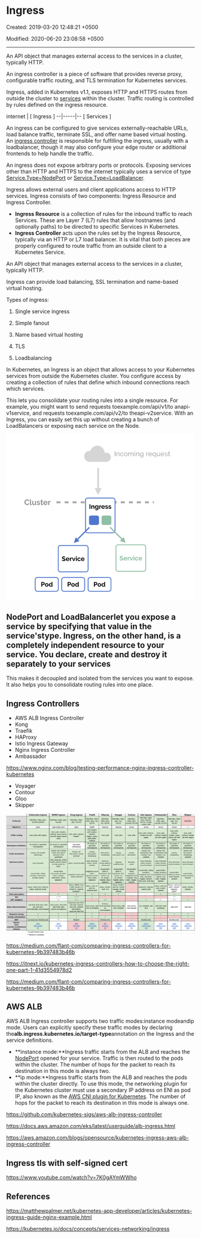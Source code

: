# Ingress

Created: 2019-03-20 12:48:21 +0500

Modified: 2020-06-20 23:08:58 +0500

---

An API object that manages external access to the services in a cluster, typically HTTP.

An ingress controller is a piece of software that provides reverse proxy, configurable traffic routing, and TLS termination for Kubernetes services.

Ingress, added in Kubernetes v1.1, exposes HTTP and HTTPS routes from outside the cluster to [services](https://kubernetes.io/docs/concepts/services-networking/service/) within the cluster. Traffic routing is controlled by rules defined on the ingress resource.

internet
|
[ Ingress ]
--|-----|--
[ Services ]

An ingress can be configured to give services externally-reachable URLs, load balance traffic, terminate SSL, and offer name based virtual hosting. An [ingress controller](https://kubernetes.io/docs/concepts/services-networking/ingress/#ingress-controllers) is responsible for fulfilling the ingress, usually with a loadbalancer, though it may also configure your edge router or additional frontends to help handle the traffic.

An ingress does not expose arbitrary ports or protocols. Exposing services other than HTTP and HTTPS to the internet typically uses a service of type [Service.Type=NodePort](https://kubernetes.io/docs/concepts/services-networking/service/#nodeport) or [Service.Type=LoadBalancer](https://kubernetes.io/docs/concepts/services-networking/service/#loadbalancer).

Ingress allows external users and client applications access to HTTP services. Ingress consists of two components: Ingress Resource and Ingress Controller.

- **Ingress Resource** is a collection of rules for the inbound traffic to reach Services. These are Layer 7 (L7) rules that allow hostnames (and optionally paths) to be directed to specific Services in Kubernetes.
- **Ingress Controller** acts upon the rules set by the Ingress Resource, typically via an HTTP or L7 load balancer. It is vital that both pieces are properly configured to route traffic from an outside client to a Kubernetes Service.

An API object that manages external access to the services in a cluster, typically HTTP.

Ingress can provide load balancing, SSL termination and name-based virtual hosting.

Types of ingress:

1. Single service ingress

2. Simple fanout

3. Name based virtual hosting

4. TLS

5. Loadbalancing

In Kubernetes, an Ingress is an object that allows access to your Kubernetes services from outside the Kubernetes cluster. You configure access by creating a collection of rules that define which inbound connections reach which services.

This lets you consolidate your routing rules into a single resource. For example, you might want to send requests toexample.com/api/v1/to anapi-v1service, and requests toexample.com/api/v2/to theapi-v2service. With an Ingress, you can easily set this up without creating a bunch of LoadBalancers or exposing each service on the Node.

![ingress in kubernetes](../../../media/DevOps-Kubernetes-Ingress-image1.png)

## NodePort **and** LoadBalancerlet you expose a service by specifying that value in the service'stype. Ingress, on the other hand, is a completely independent resource to your service. You declare, create and destroy it separately to your services

This makes it decoupled and isolated from the services you want to expose. It also helps you to consolidate routing rules into one place.

## Ingress Controllers

- AWS ALB Ingress Controller
- Kong
- Traefik
- HAProxy
- Istio Ingress Gateway
- Nginx Ingress Controller
- Ambassador

<https://www.nginx.com/blog/testing-performance-nginx-ingress-controller-kubernetes>

- Voyager
- Contour
- Gloo
- Skipper

![image](../../../media/DevOps-Kubernetes-Ingress-image2.png)

<https://medium.com/flant-com/comparing-ingress-controllers-for-kubernetes-9b397483b46b>

<https://itnext.io/kubernetes-ingress-controllers-how-to-choose-the-right-one-part-1-41d3554978d2>

<https://medium.com/flant-com/comparing-ingress-controllers-for-kubernetes-9b397483b46b>

## AWS ALB

AWS ALB Ingress controller supports two traffic modes:instance modeandip mode. Users can explicitly specify these traffic modes by declaring the**alb.ingress.kubernetes.io/target-type**annotation on the Ingress and the service definitions.

- **instance mode:**Ingress traffic starts from the ALB and reaches the [NodePort](https://kubernetes.io/docs/concepts/services-networking/service/#nodeport) opened for your service. Traffic is then routed to the pods within the cluster. The number of hops for the packet to reach its destination in this mode is always two.
- **ip mode:**Ingress traffic starts from the ALB and reaches the pods within the cluster directly. To use this mode, the networking plugin for the Kubernetes cluster must use a secondary IP address on ENI as pod IP, also known as the [AWS CNI plugin for Kubernetes](https://github.com/aws/amazon-vpc-cni-k8s). The number of hops for the packet to reach its destination in this mode is always one.

<https://github.com/kubernetes-sigs/aws-alb-ingress-controller>

<https://docs.aws.amazon.com/eks/latest/userguide/alb-ingress.html>

<https://aws.amazon.com/blogs/opensource/kubernetes-ingress-aws-alb-ingress-controller>

## Ingress tls with self-signed cert

<https://www.youtube.com/watch?v=7K0gAYmWWho>

## References

<https://matthewpalmer.net/kubernetes-app-developer/articles/kubernetes-ingress-guide-nginx-example.html>

<https://kubernetes.io/docs/concepts/services-networking/ingress>
